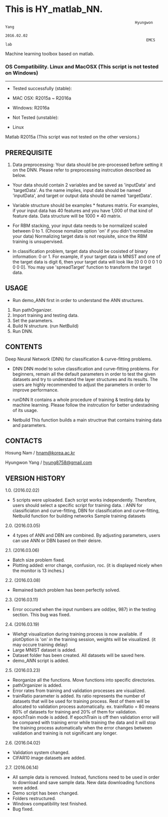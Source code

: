 # This is HY_matlab_NN. 
                                                              Hyungwon Yang
                                                                 2016.02.02
                                                                   EMCS lab

Machine learning toolbox based on matlab.



### OS Compatibility. Linux and MacOSX (This script is not tested on Windows)
---
- Tested successfully (stable): 
 - MAC OSX: R2015a ~ R2016a
 - Windows: R2016a

- Not Tested (unstable):
 - Linux

Matlab R2015a
(This script was not tested on the other versions.)


PREREQUISITE
---
1. Data preprocessing: Your data should be pre-processed before setting it 
 on the DNN. Please refer to preprocessing instrcution described as below.

 - Your data should contain 2 variables and be saved as 'inputData' and
  'targetData'. As the name implies, input data should be named 'inputData',
   and target or output data should be named 'targetData'.

 - Variable structure should be examples * features matrix. For examples,
   if your input data has 40 features and you have 1,000 of that kind of
   feature data. Data structure will be 1000 * 40 matrix.

 - For RBM stacking, your input data needs to be normalized scaled between
   0 to 1. (Choose nomalize option 'on' if you didn't normalize your data)
   Normalizing target data is not requisite, since the RBM training is 
   unsupervised.

 - In classification problem, target data should be cosisted of binary 
   information: 0 or 1. For example, if your target data is MNIST and one 
   of the target data is digit 6, then your target data will look like
   [0 0 0 0 0 1 0 0 0 0].
   You may use 'spreadTarget' function to transform the target data.


USAGE
---
- Run demo_ANN first in order to understand the ANN structures.
1. Run pathOrganizer.
2. Import training and testing data.
3. Set the parameters.
4. Build N structure. (run NetBuild)
5. Run DNN.


CONTENTS
---
Deep Neural Network (DNN) for classification & curve-fitting problems.

 - DNN
 DNN model to solve classification and curve-fitting problems. For beginners, 
 remain all the default parameters in order to test the given datasets and 
 try to understand the layer structures and its results.
 The users are highly recommended to adjust the parameters in order to 
 improve performance.

 - runDNN
 It contains a whole procedure of training & testing data by machine learning.
 Please follow the instrcution for better undestadning of its usage.

 - Netbuild
 This function builds a main structrue that contains training data and 
 parameters.

		
CONTACTS
---

Hosung Nam / hnam@korea.ac.kr

Hyungwon Yang / hyung8758@gmail.com


VERSION HISTORY
---
1.0. (2016.02.02)
 - 5 scripts were uploaded. Each script works independently. Therefore,
users should select a specific script for training data.
: ANN for classificiaton and curve-fitting,
DBN for classification and curve-fitting,
Netbuild function for building networks
Sample training datasets

2.0. (2016.03.05)
 - 4 types of ANN and DBN are combined. By adjusting parameters, users can
use ANN or DBN based on their deisre. 

2.1. (2016.03.06)
 - Batch size problem fixed.
 - Plotting added: error change, confusion, roc.
       (it is displayed nicely when the monitor is 13 inches.)

2.2. (2016.03.08)
 - Remained batch problem has been perfectly solved.

2.3. (2016.03.11)
 - Error occured when the input numbers are odd(ex, 987) in the testing 
       section. This bug was fixed.
    
2.4. (2016.03.19)
 - Wiehgt visualization during training process is now available. if plotOption
is 'on' in the training session, weights will be visualized. (it may 
occure training delay)
 - Large MNIST dataset is added. 
 - Dataset folder has been created. All datasets will be saved here.
 - demo_ANN script is added.

2.5. (2016.03.23)
 - Reorganize all the functions. Move functions into specific directories.
 - pathOrganizer is added.
 - Error rates from training and validation processes are visualized.
 - trainRatio parameter is added. Its ratio represents the number of 
datasets that will be used for training process. Rest of them will 
be allocated to validation process automatically.
ex. trainRatio = 80 means 80% of datasets for training and 20% of them for validation.
 - epochTrain mode is added. If epochTrain is off then validation error
 will be compared with training error while training the data and it 
 will stop the training process automatically when the error changes 
 between validation and training is not significant any longer.

2.6. (2016.04.02)
 - Validation system changed. 
 - CIFAR10 image datasets are added.

2.7. (2016.06.14)
 - All sample data is removed. Instead, functions need to be used in order to 
   download and save sample data. New data downloading functions were added.
 - Demo script has been changed.
 - Folders restructured.
 - Windows compatibility test finished.
 - Bug fixed. 

